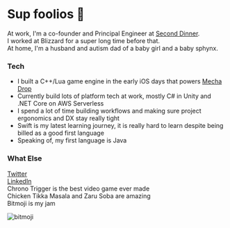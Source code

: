 # Sup foolios 👋

At work, I'm a co-founder and Principal Engineer at [Second Dinner](https://seconddinner.com/).\
I worked at Blizzard for a super long time before that.\
At home, I'm a husband and autism dad of a baby girl and a baby sphynx.

### Tech

* I built a C++/Lua game engine in the early iOS days that powers [Mecha Drop](https://apps.apple.com/us/app/mecha-drop/id415230800)
* Currently build lots of platform tech at work, mostly C# in Unity and .NET Core on AWS Serverless
* I spend a lot of time building workflows and making sure project ergonomics and DX stay really tight
* Swift is my latest learning journey, it is really hard to learn despite being billed as a good first language
* Speaking of, my first language is Java

### What Else

[Twitter](https://twitter.com/mfschweitzer)\
[LinkedIn](https://www.linkedin.com/in/mfschweitzer)\
Chrono Trigger is the best video game ever made\
Chicken Tikka Masala and Zaru Soba are amazing\
Bitmoji is my jam

![bitmoji](https://sdk.bitmoji.com/render/panel/0465c53a-92cd-40a9-b676-4bad8faccbca-276dc6a6-a25e-4dfd-8f98-a50a2566e48d-v1.png?transparent=1&palette=1)

